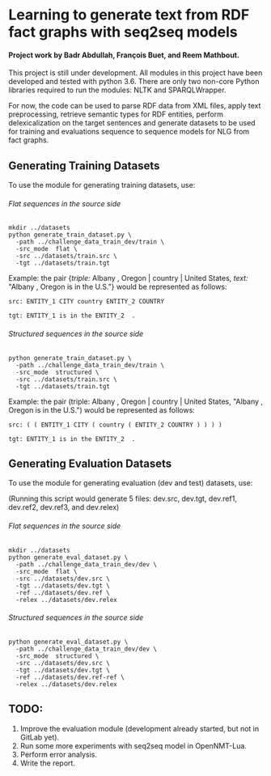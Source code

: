 # Learning to generate text from RDF fact graphs with seq2seq models

#### Project work by Badr Abdullah, François Buet, and Reem Mathbout.

This project is still under development. All modules in this project have been developed
and tested with python 3.6. There are only two non-core Python libraries required to run the modules: NLTK and SPARQLWrapper.

For now, the code can be used to parse RDF data from XML files,
apply text preprocessing, retrieve semantic types for RDF entities, perform
delexicalization on the target sentences and generate datasets to be used for
training and evaluations sequence to sequence models for NLG from fact graphs.

## Generating Training Datasets
To use the module for generating training datasets, use:

###### Flat sequences in the source side
```
mkdir ../datasets
python generate_train_dataset.py \
  -path ../challenge_data_train_dev/train \
  -src_mode  flat \
  -src ../datasets/train.src \
  -tgt ../datasets/train.tgt
```

Example: the pair {*triple:* Albany , Oregon | country | United States, *text:* "Albany , Oregon is in the U.S."} would be represented as follows:
```
src: ENTITY_1 CITY country ENTITY_2 COUNTRY

tgt: ENTITY_1 is in the ENTITY_2  .
```


###### Structured sequences in the source side
```
python generate_train_dataset.py \
  -path ../challenge_data_train_dev/train \
  -src_mode  structured \
  -src ../datasets/train.src \
  -tgt ../datasets/train.tgt
```

Example: the pair (triple: Albany , Oregon | country | United States, "Albany , Oregon is in the U.S.") would be represented as follows:
```
src: ( ( ENTITY_1 CITY ( country ( ENTITY_2 COUNTRY ) ) ) )

tgt: ENTITY_1 is in the ENTITY_2  .
```

## Generating Evaluation Datasets
To use the module for generating evaluation (dev and test) datasets, use:

(Running this script would generate 5 files: dev.src, dev.tgt, dev.ref1, dev.ref2, dev.ref3, and dev.relex)

###### Flat sequences in the source side
```
mkdir ../datasets
python generate_eval_dataset.py \
  -path ../challenge_data_train_dev/dev \
  -src_mode  flat \
  -src ../datasets/dev.src \
  -tgt ../datasets/dev.tgt \
  -ref ../datasets/dev.ref \
  -relex ../datasets/dev.relex
```

###### Structured sequences in the source side
```
python generate_eval_dataset.py \
  -path ../challenge_data_train_dev/dev \
  -src_mode  structured \
  -src ../datasets/dev.src \
  -tgt ../datasets/dev.tgt \
  -ref ../datasets/dev.ref-ref \
  -relex ../datasets/dev.relex
```

## TODO:
1. Improve the evaluation module (development already started, but not in GitLab yet).
2. Run some more experiments with seq2seq model in OpenNMT-Lua.
3. Perform error analysis.
4. Write the report.
